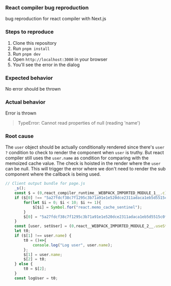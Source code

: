 ### React compiler bug reproduction

bug reproduction for react compiler with Next.js

### Steps to reproduce

1. Clone this repository
2. Run `pnpm install`
3. Run `pnpm dev`
4. Open `http://localhost:3000` in your browser
5. You'll see the error in the dialog



### Expected behavior

No error should be thrown


### Actual behavior

Error is thrown

> TypeError: Cannot read properties of null (reading 'name')


### Root cause

The `user` object should be actually conditionally rendered since there's `user ?` condition to check to render the component when `user` is truthy. But react compiler still uses the `user.name` as condition for comparing with the memoized cache value. The check is hoisted in the render where the `user` can be null. This will trigger the error where we don't need to render the sub component where the callback is being used.

```js
// Client output bundle for page.js
    _s();
    const $ = (0,react_compiler_runtime__WEBPACK_IMPORTED_MODULE_1__.c)(10);
    if ($[0] !== "5a27fdcf38c7f1295c3b71a91e1e520dce2311adaca1eb5d5515c0f76ddb4f25") {
        for(let $i = 0; $i < 10; $i += 1){
            $[$i] = Symbol.for("react.memo_cache_sentinel");
        }
        $[0] = "5a27fdcf38c7f1295c3b71a91e1e520dce2311adaca1eb5d5515c0f76ddb4f25";
    }
    const [user, setUser] = (0,react__WEBPACK_IMPORTED_MODULE_2__.useState)(null);
    let t0;
    if ($[1] !== user.name) {
        t0 = ()=>{
            console.log("Log user", user.name);
        };
        $[1] = user.name;
        $[2] = t0;
    } else {
        t0 = $[2];
    }
    const logUser = t0;
```
